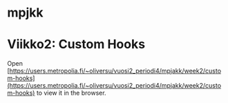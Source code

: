 ﻿# mpjkk

# Viikko2: Custom Hooks

Open [https://users.metropolia.fi/~oliversu/vuosi2_periodi4/mpjakk/week2/custom-hooks](https://users.metropolia.fi/~oliversu/vuosi2_periodi4/mpjakk/week2/custom-hooks) to view it in the browser.
